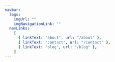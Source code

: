 ```yaml
---
navbar:
  logo:
    imgUrl: ""
    imgNavigationLink: ""
  navLinks:
    [
      { linkText: "about", url: "/about" },
      { linkText: "contact", url: "/contact" },
      { linkText: "blog", url: "/blog" },
    ]
---
```

